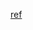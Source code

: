 [ref](https://tex.stackexchange.com/questions/300846/inserted-graphic-jagged-edges-to-show-that-it-is-just-part-of-the-whole/734039#734039)

